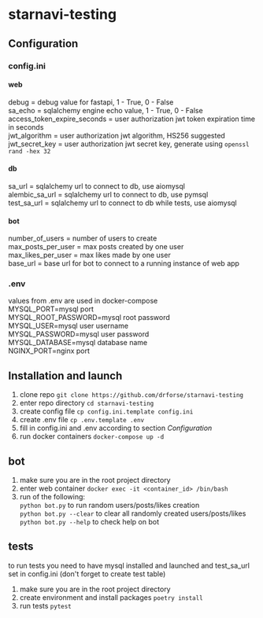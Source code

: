 # starnavi-testing
## Configuration
### config.ini
#### web
debug = debug value for fastapi, 1 - True, 0 - False  
sa_echo = sqlalchemy engine echo value, 1 - True, 0 - False  
access_token_expire_seconds = user authorization jwt token expiration time in seconds  
jwt_algorithm = user authorization jwt algorithm, HS256 suggested  
jwt_secret_key = user authorization jwt secret key, generate using `openssl rand -hex 32`  
#### db
sa_url = sqlalchemy url to connect to db, use aiomysql  
alembic_sa_url = sqlalchemy url to connect to db, use pymsql  
test_sa_url = sqlalchemy url to connect to db while tests, use aiomysql  
#### bot
number_of_users = number of users to create  
max_posts_per_user = max posts created by one user  
max_likes_per_user = max likes made by one user  
base_url = base url for bot to connect to a running instance of web app  
### .env
values from .env are used in docker-compose  
MYSQL_PORT=mysql port  
MYSQL_ROOT_PASSWORD=mysql root password  
MYSQL_USER=mysql user username  
MYSQL_PASSWORD=mysql user password  
MYSQL_DATABASE=mysql database name  
NGINX_PORT=nginx port  
## Installation and launch
1. clone repo `git clone https://github.com/drforse/starnavi-testing`  
2. enter repo directory `cd starnavi-testing`  
3. create config file `cp config.ini.template config.ini`  
4. create .env file `cp .env.template .env`  
5. fill in config.ini and .env according to section *Configuration*  
6. run docker containers `docker-compose up -d`  
## bot
1. make sure you are in the root project directory  
2. enter web container `docker exec -it <container_id> /bin/bash`  
3. run of the following:  
`python bot.py` to run random users/posts/likes creation  
`python bot.py --clear` to clear all randomly created users/posts/likes  
`python bot.py --help` to check help on bot  
## tests
to run tests you need to have mysql installed and launched and test_sa_url set in config.ini (don't forget to create test table)  
1. make sure you are in the root project directory  
2. create environment and install packages `poetry install`  
3. run tests `pytest`  
